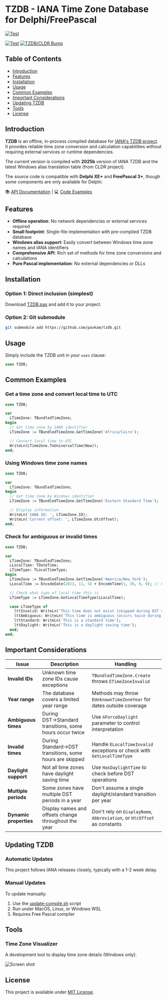 # TZDB - IANA Time Zone Database for Delphi/FreePascal

[![Test](https://github.com/pavkam/tzdb/actions/workflows/test.yml/badge.svg)](https://github.com/pavkam/tzdb/actions/workflows/test.yml)

[![Test](https://github.com/pavkam/tzdb/actions/workflows/test.yml/badge.svg?branch=master)](https://github.com/pavkam/tzdb/actions/workflows/test.yml)
[![TZDB/CLDR Bump](https://github.com/pavkam/tzdb/actions/workflows/bump.yml/badge.svg?branch=master)](https://github.com/pavkam/tzdb/actions/workflows/bump.yml)

## Table of Contents

- [Introduction](#introduction)
- [Features](#features)
- [Installation](#installation)
- [Usage](#usage)
- [Common Examples](#common-examples)
- [Important Considerations](#important-considerations)
- [Updating TZDB](#updating-tzdb)
- [Tools](#tools)
- [License](#license)

## Introduction

**TZDB** is an offline, in-process compiled database for [IANA's TZDB project](https://www.iana.org/time-zones). It provides reliable time zone conversion and calculation capabilities without requiring external services or runtime dependencies.

The current version is compiled with **2025b** version of IANA TZDB and the latest Windows alias translation table (from CLDR project).

The source code is compatible with **Delphi XE+** and **FreePascal 3+**, though some components are only available for Delphi.

📚 [API Documentation](https://github.com/pavkam/tzdb/wiki/API-Documentation) | 💻 [Code Examples](https://github.com/pavkam/tzdb/wiki/Code-Examples)

## Features

- **Offline operation**: No network dependencies or external services required
- **Small footprint**: Single-file implementation with pre-compiled TZDB database
- **Windows alias support**: Easily convert between Windows time zone names and IANA identifiers
- **Comprehensive API**: Rich set of methods for time zone conversions and calculations
- **Pure Pascal implementation**: No external dependencies or DLLs

## Installation

### Option 1: Direct inclusion (simplest)

Download [TZDB.pas](https://raw.githubusercontent.com/pavkam/tzdb/master/dist/TZDB.pas) and add it to your project.

### Option 2: Git submodule

```bash
git submodule add https://github.com/pavkam/tzdb.git
```

## Usage

Simply include the TZDB unit in your `uses` clause:

```pascal
uses TZDB;
```

## Common Examples

### Get a time zone and convert local time to UTC

```pascal
uses TZDB;

var
  LTimeZone: TBundledTimeZone;
begin
  // Get time zone by IANA identifier
  LTimeZone := TBundledTimeZone.GetTimeZone('Africa/Cairo');

  // Convert local time to UTC
  WriteLn(LTimeZone.ToUniversalTime(Now));
end;
```

### Using Windows time zone names

```pascal
uses TZDB;

var
  LTimeZone: TBundledTimeZone;
begin
  // Get time zone by Windows identifier
  LTimeZone := TBundledTimeZone.GetTimeZone('Eastern Standard Time');

  // Display information
  WriteLn('IANA ID: ', LTimeZone.ID);
  WriteLn('Current offset: ', LTimeZone.UtcOffset);
end;
```

### Check for ambiguous or invalid times

```pascal
uses TZDB;

var
  LTimeZone: TBundledTimeZone;
  LLocalTime: TDateTime;
  LTimeType: TLocalTimeType;
begin
  LTimeZone := TBundledTimeZone.GetTimeZone('America/New_York');
  LLocalTime := EncodeDate(2023, 11, 5) + EncodeTime(1, 30, 0, 0); // Fall DST transition

  // Check what type of local time this is
  LTimeType := LTimeZone.GetLocalTimeType(LLocalTime);

  case LTimeType of
    lttInvalid: WriteLn('This time does not exist (skipped during DST start)');
    lttAmbiguous: WriteLn('This time is ambiguous (occurs twice during DST end)');
    lttStandard: WriteLn('This is a standard time');
    lttDaylight: WriteLn('This is a daylight saving time');
  end;
end;
```

## Important Considerations

| Issue | Description | Handling |
|-------|-------------|----------|
| **Invalid IDs** | Unknown time zone IDs cause exceptions | `TBundledTimeZone.Create` throws `ETimeZoneInvalid` |
| **Year range** | The database covers a limited year range | Methods may throw `EUnknownTimeZoneYear` for dates outside coverage |
| **Ambiguous times** | During DST→Standard transitions, some hours occur twice | Use `AForceDaylight` parameter to control interpretation |
| **Invalid times** | During Standard→DST transitions, some hours are skipped | Handle `ELocalTimeInvalid` exceptions or check with `GetLocalTimeType` |
| **Daylight support** | Not all time zones have daylight saving time | Use `HasDaylightTime` to check before DST operations |
| **Multiple periods** | Some zones have multiple DST periods in a year | Don't assume a single daylight/standard transition per year |
| **Dynamic properties** | Display names and offsets change throughout the year | Don't rely on `DisplayName`, `Abbreviation`, or `UtcOffset` as constants |

## Updating TZDB

### Automatic Updates

This project follows IANA releases closely, typically with a 1-2 week delay.

### Manual Updates

To update manually:

1. Use the [update-compile.sh](https://raw.githubusercontent.com/pavkam/tzdb/master/update-compile.sh) script
2. Run under MacOS, Linux, or Windows WSL
3. Requires Free Pascal compiler

## Tools

### Time Zone Visualizer

A development tool to display time zone details (Windows only):

![Screen shot](media/tz_vis.jpg)

## License

This project is available under [MIT License](LICENSE).
